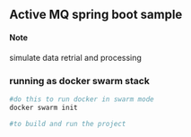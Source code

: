 ## Active MQ spring boot sample ##
#### Note
simulate data retrial and processing

### running as docker swarm stack
```bash
#do this to run docker in swarm mode
docker swarm init

#to build and run the project
```